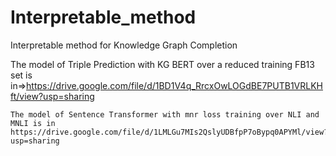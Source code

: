 # Interpretable_method
Interpretable method for Knowledge Graph Completion

   The model of Triple Prediction with KG BERT over a reduced training FB13 set is in=>https://drive.google.com/file/d/1BD1V4q_RrcxOwLOGdBE7PUTB1VRLKHft/view?usp=sharing
   
    The model of Sentence Transformer with mnr loss training over NLI and MNLI is in https://drive.google.com/file/d/1LMLGu7MIs2QslyUDBfpP7oBypq0APYMl/view?usp=sharing
